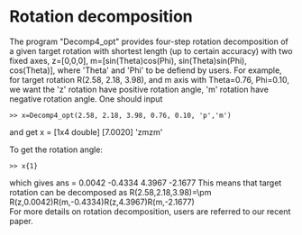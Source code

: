 # Rotation decomposition

The program "Decomp4_opt" provides four-step rotation decomposition of a given target rotation with shortest length (up to certain accuracy) with two fixed axes, z=[0,0,0], m=[sin(Theta)cos(Phi), sin(Theta)sin(Phi), cos(Theta)], where 'Theta' and 'Phi' to be defiend by users.
For example, for target rotation R(2.58, 2.18, 3.98), and m axis with Theta=0.76, Phi=0.10,  we want the 'z' rotation have positive rotation angle, 'm' rotation have negative rotation angle. One should input 

    >> x=Decomp4_opt(2.58, 2.18, 3.98, 0.76, 0.10, 'p','m')

and get
x = 
[1x4 double]    [7.0020]    'zmzm'

To get the rotation angle:

    >> x{1}
which gives
ans =
0.0042   -0.4334    4.3967   -2.1677
This means that target rotation can be decomposed as 
R(2.58,2.18,3.98)=\pm R(z,0.0042)R(m,-0.4334)R(z,4.3967)R(m,-2.1677)    
For more details on rotation decomposition, users are referred to our recent paper. 

